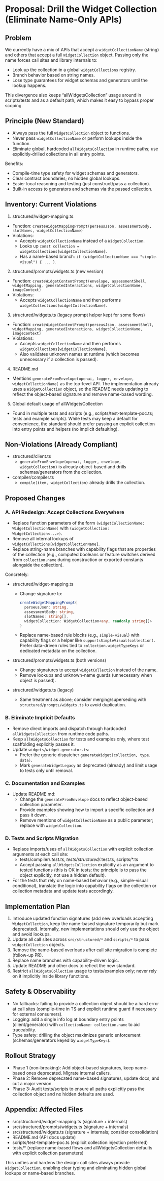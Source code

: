 # Proposal: Drill the Widget Collection (Eliminate Name-Only APIs)

## Problem

We currently have a mix of APIs that accept a `widgetCollectionName` (string) and others that accept a full `WidgetCollection` object. Passing only the name forces call sites and library internals to:
- Look up the collection in a global `widgetCollections` registry.
- Branch behavior based on string names.
- Lose type guarantees for widget schemas and generators until the lookup happens.

This divergence also keeps “allWidgetsCollection” usage around in scripts/tests and as a default path, which makes it easy to bypass proper scoping.

## Principle (New Standard)
- Always pass the full `WidgetCollection` object to functions.
- Never pass `widgetCollectionName` or perform lookups inside the function.
- Eliminate global, hardcoded `allWidgetsCollection` in runtime paths; use explicitly-drilled collections in all entry points.

Benefits:
- Compile-time type safety for widget schemas and generators.
- Clear contract boundaries; no hidden global lookups.
- Easier local reasoning and testing (just construct/pass a collection).
- Built-in access to generators and schemas via the passed collection.

## Inventory: Current Violations

1) structured/widget-mapping.ts
- Function: `createWidgetMappingPrompt(perseusJson, assessmentBody, slotNames, widgetCollectionName)`
- Violations:
  - Accepts `widgetCollectionName` instead of a `WidgetCollection`.
  - Looks up `const collection = widgetCollections[widgetCollectionName]`.
  - Has a name-based branch: `if (widgetCollectionName === "simple-visual") { ... }`.

2) structured/prompts/widgets.ts (new version)
- Function: `createWidgetContentPrompt(envelope, assessmentShell, widgetMapping, generatedInteractions, widgetCollectionName, imageContext)`
- Violations:
  - Accepts `widgetCollectionName` and then performs `widgetCollections[widgetCollectionName]`.

3) structured/widgets.ts (legacy prompt helper kept for some flows)
- Function: `createWidgetContentPrompt(perseusJson, assessmentShell, widgetMapping, generatedInteractions, widgetCollectionName, imageContext)`
- Violations:
  - Accepts `widgetCollectionName` and then performs `widgetCollections[widgetCollectionName]`.
  - Also validates unknown names at runtime (which becomes unnecessary if a collection is passed).

4) README.md
- Mentions `generateFromEnvelope(openai, logger, envelope, widgetCollectionName)` as the top-level API. The implementation already uses a `WidgetCollection` object, so the README needs updating to reflect the object-based signature and remove name-based wording.

5) Global default usage of allWidgetsCollection
- Found in multiple tests and scripts (e.g., scripts/test-template-poc.ts; tests and example scripts). While tests may keep a default for convenience, the standard should prefer passing an explicit collection into entry points and helpers (no implicit defaulting).

## Non-Violations (Already Compliant)
- structured/client.ts
  - `generateFromEnvelope(openai, logger, envelope, widgetCollection)` is already object-based and drills schemas/generators from the collection.
- compiler/compiler.ts
  - `compile(item, widgetCollection)` already drills the collection.

## Proposed Changes

### A. API Redesign: Accept Collections Everywhere

- Replace function parameters of the form `(widgetCollectionName: WidgetCollectionName)` with `(widgetCollection: WidgetCollection<...>)`.
- Remove all internal lookups of `widgetCollections[widgetCollectionName]`.
- Replace string-name branches with capability flags that are properties of the collection (e.g., computed booleans or feature switches derived from `collection.name` during construction or exported constants alongside the collection).

Concretely:
- structured/widget-mapping.ts
  - Change signature to:
    ```ts
    createWidgetMappingPrompt(
      perseusJson: string,
      assessmentBody: string,
      slotNames: string[],
      widgetCollection: WidgetCollection<any, readonly string[]>
    )
    ```
  - Replace name-based rule blocks (e.g., `simple-visual`) with capability flags or a helper like `supportsSimpleVisual(collection)`. Prefer data-driven rules tied to `collection.widgetTypeKeys` or dedicated metadata on the collection.

- structured/prompts/widgets.ts (both versions)
  - Change signatures to accept `widgetCollection` instead of the name.
  - Remove lookups and unknown-name guards (unnecessary when object is passed).

- structured/widgets.ts (legacy)
  - Same treatment as above; consider merging/superseding with `structured/prompts/widgets.ts` to avoid duplication.

### B. Eliminate Implicit Defaults

- Remove direct imports and dispatch through hardcoded `allWidgetsCollection` from runtime code paths.
- Keep `allWidgetsCollection` for tests and examples only, where test scaffolding explicitly passes it.
- Update `widgets/widget-generator.ts`:
  - Prefer the generic dispatcher `generateWidget(collection, type, data)`.
  - Mark `generateWidgetLegacy` as deprecated (already) and limit usage to tests only until removal.

### C. Documentation and Examples

- Update README.md:
  - Change the `generateFromEnvelope` docs to reflect object-based collection parameter.
  - Provide examples showing how to import a specific collection and pass it down.
  - Remove mentions of `widgetCollectionName` as a public parameter; replace with `widgetCollection`.

### D. Tests and Scripts Migration

- Replace imports/uses of `allWidgetsCollection` with explicit collection arguments at each call site:
  - tests/compiler/*.test.ts, tests/structured/*.test.ts, scripts/*.ts
  - Accept passing `allWidgetsCollection` explicitly as an argument to tested functions (this is OK in tests; the principle is to pass the object explicitly, not use a hidden default).
- For the tests that rely on name-based behavior (e.g., simple-visual conditional), translate the logic into capability flags on the collection or collection metadata and update tests accordingly.

## Implementation Plan

1) Introduce updated function signatures (add new overloads accepting `WidgetCollection`, keep the name-based signature temporarily but mark deprecated). Internally, new implementations should only use the object and avoid lookups.
2) Update all call sites across `src/structured/*` and `scripts/*` to pass `widgetCollection` objects.
3) Remove the name-based overloads after call site migration is complete (follow-up PR).
4) Replace name branches with capability-driven logic.
5) Update README and other docs to reflect the new standard.
6) Restrict `allWidgetsCollection` usage to tests/examples only; never rely on it implicitly inside library functions.

## Safety & Observability

- No fallbacks: failing to provide a collection object should be a hard error at call sites (compile-time in TS and explicit runtime guard if necessary for external consumers).
- Logging: add a single info log at boundary entry points (client/generator) with `collectionName: collection.name` to aid traceability.
- Type safety: drilling the object maximizes generic enforcement (schemas/generators keyed by `widgetTypeKeys`).

## Rollout Strategy

- Phase 1 (non-breaking): Add object-based signatures, keep name-based ones deprecated. Migrate internal callers.
- Phase 2: Remove deprecated name-based signatures, update docs, and cut a major version.
- Phase 3: Audit tests/scripts to ensure all paths explicitly pass the collection object and no hidden defaults are used.

## Appendix: Affected Files

- src/structured/widget-mapping.ts (signature + internals)
- src/structured/prompts/widgets.ts (signature + internals)
- src/structured/widgets.ts (signature + internals; consider consolidation)
- README.md (API docs update)
- scripts/test-template-poc.ts (explicit collection injection preferred)
- tests/* (replace name-based flows and allWidgetsCollection defaults with explicit collection parameters)

This unifies and hardens the design: call sites always provide `WidgetCollection`, enabling clear typing and eliminating hidden global lookups or name-based branches.
